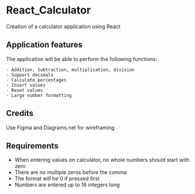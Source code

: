 # React_Calculator
Creation of a calculator application using React 

## Application features 
The application will be able to perform the following functions: 

    - Addition, Subtraction, multiplication, division 
    - Support decimals 
    - Calculate percentages
    - Insert values 
    - Reset values
    - Large number formatting 

## Credits 
Use Figma and Diagrams.net for wireframing

## Requirements 

- When entering values on calculator, no whole numbers should start with zero
- There are no multiple zeros before the comma
- The format will be 0 if pressed first
- Numbers are entered up to 16 integers long
